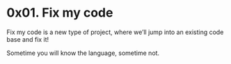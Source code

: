 # 0x01. Fix my code


Fix my code is a new type of project, where we’ll jump into an existing code base and fix it!

Sometime you will know the language, sometime not.
